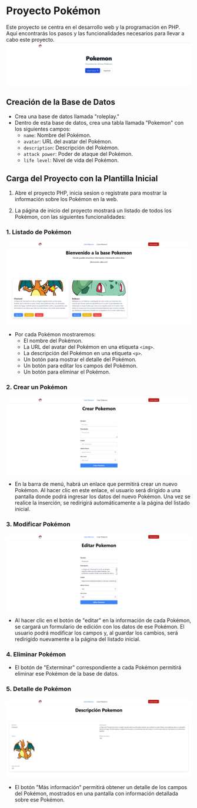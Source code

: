 # Proyecto Pokémon

Este proyecto se centra en el desarrollo web y la programación en PHP. Aquí encontrarás los pasos y las funcionalidades necesarios para llevar a cabo este proyecto.
![Inicio Pokemon](./images/inicio.png)

## Creación de la Base de Datos

- Crea una base de datos llamada "roleplay."
- Dentro de esta base de datos, crea una tabla llamada "Pokemon" con los siguientes campos:
    - `name`: Nombre del Pokémon.
    - `avatar`: URL del avatar del Pokémon.
    - `description`: Descripción del Pokémon.
    - `attack power`: Poder de ataque del Pokémon.
    - `life level`: Nivel de vida del Pokémon.

## Carga del Proyecto con la Plantilla Inicial

1. Abre el proyecto PHP, inicia sesion o registrate para mostrar la información sobre los Pokémon en la web.

2. La página de inicio del proyecto mostrará un listado de todos los Pokémon, con las siguientes funcionalidades:

### 1. Listado de Pokémon
![Listado Pokemon](./images/bienvenida.png)
- Por cada Pokémon mostraremos:
    - El nombre del Pokémon.
    - La URL del avatar del Pokémon en una etiqueta `<img>`.
    - La descripción del Pokémon en una etiqueta `<p>`.
    - Un botón para mostrar el detalle del Pokémon.
    - Un botón para editar los campos del Pokémon.
    - Un botón para eliminar el Pokémon.

### 2. Crear un Pokémon
![Crear Pokemon](./images/crear.png)

- En la barra de menú, habrá un enlace que permitirá crear un nuevo Pokémon. Al hacer clic en este enlace, el usuario será dirigido a una pantalla donde podrá ingresar los datos del nuevo Pokémon. Una vez se realice la inserción, se redirigirá automáticamente a la página del listado inicial.

### 3. Modificar Pokémon
![Modificar Pokemon](./images/editar.png)

- Al hacer clic en el botón de "editar" en la información de cada Pokémon, se cargará un formulario de edición con los datos de ese Pokémon. El usuario podrá modificar los campos y, al guardar los cambios, será redirigido nuevamente a la página del listado inicial.

### 4. Eliminar Pokémon

- El botón de "Exterminar" correspondiente a cada Pokémon permitirá eliminar ese Pokémon de la base de datos.

### 5. Detalle de Pokémon
![Detalles Pokemon](./images/descripcion.png)
- El botón "Más información" permitirá obtener un detalle de los campos del Pokémon, mostrados en una pantalla con información detallada sobre ese Pokémon.

